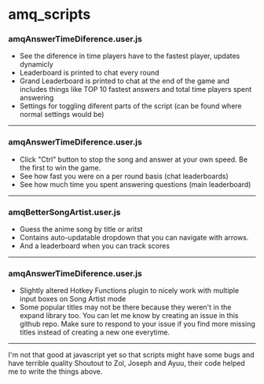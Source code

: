 # amq_scripts

### amqAnswerTimeDiference.user.js
- See the diference in time players have to the fastest player, updates dynamicly
- Leaderboard is printed to chat every round
- Grand Leaderboard is printed to chat at the end of the game and includes things like TOP 10 fastest answers and total time players spent answering
- Settings for toggling diferent parts of the script (can be found where normal settings would be)
---
### amqAnswerTimeDiference.user.js
- Click "Ctrl" button to stop the song and answer at your own speed. Be the first to win the game.
- See how fast you were on a per round basis (chat leaderboards)
- See how much time you spent answering questions (main leaderboard)
---
### amqBetterSongArtist.user.js
- Guess the anime song by title or aritst
- Contains auto-updatable dropdown that you can navigate with arrows.
- And a leaderboard when you can track scores
---
### amqAnswerTimeDiference.user.js
- Slightly altered Hotkey Functions plugin to nicely work with multiple input boxes on Song Artist mode
- Some popular titles may not be there because they weren't in the expand library too. You can let me know by creating an issue in this github repo. Make sure to respond to your issue if you find more missing titles instead of creating a new one everytime.
---
I'm not that good at javascript yet so that scripts might have some bugs and have terrible quality
Shoutout to Zol, Joseph and Ayuu, their code helped me to write the things above.
